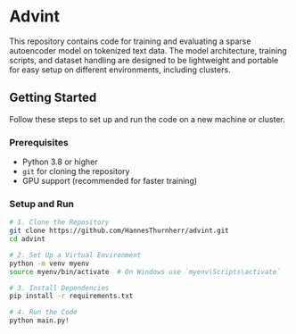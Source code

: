# Advint

This repository contains code for training and evaluating a sparse autoencoder model on tokenized text data. The model architecture, training scripts, and dataset handling are designed to be lightweight and portable for easy setup on different environments, including clusters.


## Getting Started

Follow these steps to set up and run the code on a new machine or cluster.

### Prerequisites

- Python 3.8 or higher
- `git` for cloning the repository
- GPU support (recommended for faster training)

### Setup and Run

```bash
# 1. Clone the Repository
git clone https://github.com/HannesThurnherr/advint.git
cd advint

# 2. Set Up a Virtual Environment
python -m venv myenv
source myenv/bin/activate  # On Windows use `myenv\Scripts\activate`

# 3. Install Dependencies
pip install -r requirements.txt

# 4. Run the Code
python main.py!
```
